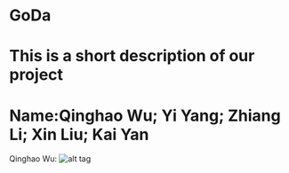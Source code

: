 # GoDa
# This is a short description of our project
# Name:Qinghao Wu; Yi Yang; Zhiang Li; Xin Liu; Kai Yan

Qinghao Wu: ![alt tag](member/IMG_1743.jpg=50*20)
